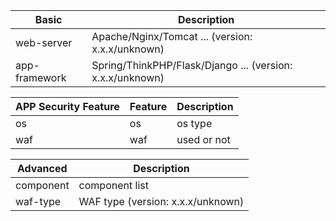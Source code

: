 | Basic         | Description                                               |
| ------------- | --------------------------------------------------------- |
| web-server    | Apache/Nginx/Tomcat ... (version: x.x.x/unknown)          |
| app-framework | Spring/ThinkPHP/Flask/Django ... (version: x.x.x/unknown) |

| APP Security Feature | Feature | Description |
| -------------------- | ------- | ----------- |
| os                   | os      | os type     |
| waf                  | waf     | used or not |

| Advanced  | Description                       |
| --------- | --------------------------------- |
| component | component list                    |
| waf-type  | WAF type (version: x.x.x/unknown) |